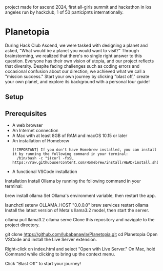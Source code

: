 project made for ascend 2024, first all-girls summit and hackathon in los angeles run by hackclub, 1 of 50 participnts internationally.

<h1>Planetopia</h1>
During Hack Club Ascend, we were tasked with designing a planet and asked, "What would be a planet you would want to visit?" Through brainstorming, we realized that there's no single right answer to this question. Everyone has their own vision of utopia, and our project reflects that diversity. Despite facing challenges such as coding errors and occasional confusion about our direction, we achieved what we call a "mission success." Start your own journey by clicking "blast off," create your own planet, and explore its background with a personal tour guide!

<h2>Setup</h2>
<h2>Prerequisites</h2>
<ul>
  <li>A web browser</li>
  <li>An Internet connection</li>
  <li>A Mac with at least 8GB of RAM and macOS 10.15 or later</li>
  <li>An installation of Homebrew</li>

```
[!IMPORTANT] If you don't have Homebrew installed, you can install it by running the following command in your terminal:
  /bin/bash -c "$(curl -fsSL https://raw.githubusercontent.com/Homebrew/install/HEAD/install.sh)"
```

<li>A functional VSCode installation</li>
</ul> 
Installation
Install Ollama by running the following command in your terminal:

brew install ollama
Set Ollama's environment variable, then restart the app.

launchctl setenv OLLAMA_HOST "0.0.0.0"
brew services restart ollama
Install the latest version of Meta's llama3.2 model, then start the server.

ollama pull llama3.2
ollama serve
Clone this repository and navigate to the project directory.

git clone https://github.com/lubabanawla/Planetopia.git
cd Planetopia
Open VSCode and install the Live Server extension.

Right-click on index.html and select "Open with Live Server." On Mac, hold Command while clicking to bring up the context menu.

Click "Blast Off" to start your journey!
